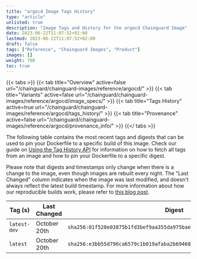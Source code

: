 ```yaml
---
title: "argocd Image Tags History"
type: "article"
unlisted: true
description: "Image Tags and History for the argocd Chainguard Image"
date: 2023-06-22T11:07:52+02:00
lastmod: 2023-06-22T11:07:52+02:00
draft: false
tags: ["Reference", "Chainguard Images", "Product"]
images: []
weight: 700
toc: true
---
```


{{< tabs >}}
{{< tab title="Overview" active=false url="/chainguard/chainguard-images/reference/argocd/" >}}
{{< tab title="Variants" active=false url="/chainguard/chainguard-images/reference/argocd/image_specs/" >}}
{{< tab title="Tags History" active=true url="/chainguard/chainguard-images/reference/argocd/tags_history/" >}}
{{< tab title="Provenance" active=false url="/chainguard/chainguard-images/reference/argocd/provenance_info/" >}}
{{</ tabs >}}

The following table contains the most recent tags and digests that can be used to pin your Dockerfile to a specific build of this image. Check our guide on [Using the Tag History API](/chainguard/chainguard-images/using-the-tag-history-api/) for information on how to fetch all tags from an image and how to pin your Dockerfile to a specific digest.

Please note that digests and timestamps only change when there is a change to the image, even though images are rebuilt every night. The "Last Changed" column indicates when the image was last modified, and doesn't always reflect the latest build timestamp. For more information about how our reproducible builds work, please refer to [this blog post](https://www.chainguard.dev/unchained/reproducing-chainguards-reproducible-image-builds).

| Tag (s)       | Last Changed | Digest                                                                    |
|---------------|--------------|---------------------------------------------------------------------------|
|  `latest-dev` | October 20th | `sha256:01f520e03875b1fd3bef9aa355da975bae81614aac79d6e7c80f7624d1e2087a` |
|  `latest`     | October 20th | `sha256:e3bb55d796ca6579c1b019afaba2b69468517ac32d79a2a9a0719459834004e9` |

